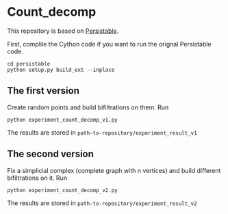 # Count_decomp
This repository is based on [Persistable](https://github.com/LuisScoccola/persistable).

First, complile the Cython code if you want to run the orignal Persistable code.
```
cd persistable
python setup.py build_ext --inplace
```



## The first version
Create random points and build bifiltrations on them. Run
```
python experiment_count_decomp_v1.py

```
The results are stored in `path-to-repository/experiment_result_v1`

## The second version 
Fix a simplicial complex (complete graph with n vertices) and build different bifiltrations on it. Run
```
python experiment_count_decomp_v2.py
```
The results are stored in `path-to-repository/experiment_result_v2`
